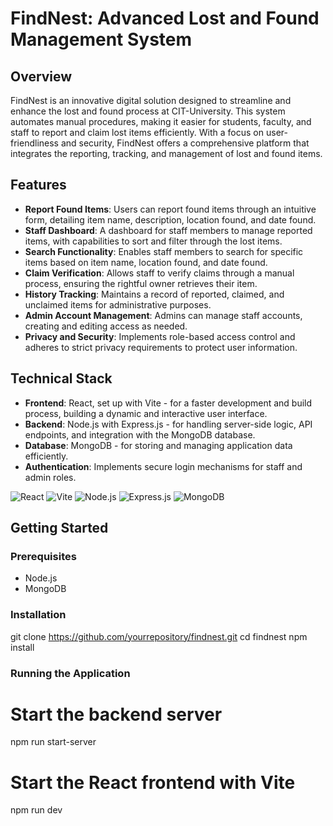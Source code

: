 # FindNest: Advanced Lost and Found Management System

## Overview
FindNest is an innovative digital solution designed to streamline and enhance the lost and found process at CIT-University. This system automates manual procedures, making it easier for students, faculty, and staff to report and claim lost items efficiently. With a focus on user-friendliness and security, FindNest offers a comprehensive platform that integrates the reporting, tracking, and management of lost and found items.

## Features
- **Report Found Items**: Users can report found items through an intuitive form, detailing item name, description, location found, and date found.
- **Staff Dashboard**: A dashboard for staff members to manage reported items, with capabilities to sort and filter through the lost items.
- **Search Functionality**: Enables staff members to search for specific items based on item name, location found, and date found.
- **Claim Verification**: Allows staff to verify claims through a manual process, ensuring the rightful owner retrieves their item.
- **History Tracking**: Maintains a record of reported, claimed, and unclaimed items for administrative purposes.
- **Admin Account Management**: Admins can manage staff accounts, creating and editing access as needed.
- **Privacy and Security**: Implements role-based access control and adheres to strict privacy requirements to protect user information.

## Technical Stack

- **Frontend**: React, set up with Vite - for a faster development and build process, building a dynamic and interactive user interface.
- **Backend**: Node.js with Express.js - for handling server-side logic, API endpoints, and integration with the MongoDB database.
- **Database**: MongoDB - for storing and managing application data efficiently.
- **Authentication**: Implements secure login mechanisms for staff and admin roles.

![React](https://img.shields.io/badge/-React-20232A?style=for-the-badge&logo=react&logoColor=61DAFB)
![Vite](https://img.shields.io/badge/-Vite-B73BFE?style=for-the-badge&logo=vite&logoColor=FFD62E)
![Node.js](https://img.shields.io/badge/-Node.js-339933?style=for-the-badge&logo=nodedotjs&logoColor=white)
![Express.js](https://img.shields.io/badge/-Express.js-000000?style=for-the-badge&logo=express&logoColor=white)
![MongoDB](https://img.shields.io/badge/-MongoDB-47A248?style=for-the-badge&logo=mongodb&logoColor=white)

## Getting Started

### Prerequisites
- Node.js
- MongoDB

### Installation
git clone https://github.com/yourrepository/findnest.git
cd findnest
npm install

### Running the Application
# Start the backend server
npm run start-server

# Start the React frontend with Vite
npm run dev
